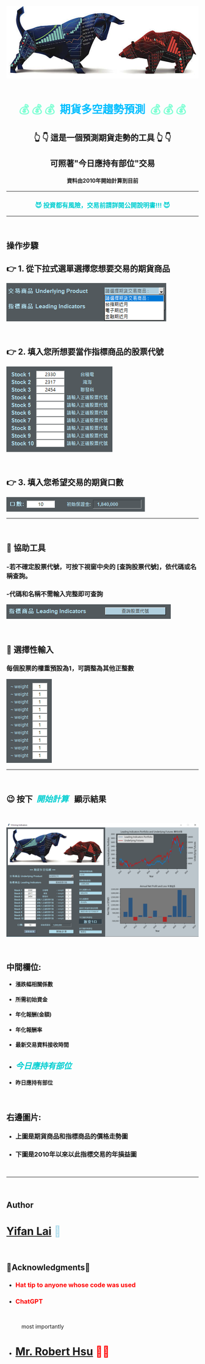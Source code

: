 

![Alt text](images/resized_bullbear7.jpg)
&nbsp; 
 

# <p align="center"> <span style="color: #7FFFD4;">💰 💰 💰&nbsp; </span> </span> <span style="color: #00BFFF;"> **期貨多空趨勢預測** </span> <span style="color: #7FFFD4;">&nbsp;💰 💰 💰 </span> 
</p>



## <p align="center">👆 👇 這是一個預測期貨走勢的工具 👆 👇</p>
## <p align="center"> 可照著"今日應持有部位"交易 </p>

#### <p align="center"> 資料由2010年開始計算到目前 </p>


***

### <p align="center"><span style="color: #00CED1;">😈 投資都有風險，交易前請詳閱公開說明書!!! 😈</span></p>


***
&nbsp; 
&nbsp; 

## **操作步驟**


## 👉 1. 從下拉式選單選擇您想要交易的期貨商品
![Alt text](images/futures.png)

&nbsp; 

## 👉 2. 填入您所想要當作指標商品的股票代號
![Alt text](images/stocks.png)

&nbsp; 

## 👉 3. 填入您希望交易的期貨口數
![Alt text](images/numContracts.png)
***

&nbsp; 
&nbsp; 

## **🔵 協助工具**

### -若不確定股票代號，可按下視窗中央的 [查詢股票代號]，依代碼或名稱查詢。
### -代碼和名稱不需輸入完整即可查詢
![Alt text](images/codeSearch.png)

&nbsp;

## **🔵 選擇性輸入**

### 每個股票的權重預設為1，可調整為其他正整數
![Alt text](images/weights.png)

***

&nbsp;
&nbsp;

## 😉 按下&nbsp; <span style="color: #00CED1;">**_開始計算_**</span> &nbsp; 顯示結果
&emsp;

![Alt text](images/demo_0512.png)

&emsp;
## **中間欄位:** 
- #### 漲跌幅相關係數
- #### 所需初始資金
- #### 年化報酬(金額)
- #### 年化報酬率
- #### 最新交易資料接收時間
- ##  <span style="color: #00CED1;">**_今日應持有部位_**</span>
- #### 昨日應持有部位

&emsp;
## **右邊圖片:**
- ### 上圖是期貨商品和指標商品的價格走勢圖
- ### 下圖是2010年以來以此指標交易的年損益圖

&emsp;
***

&emsp;
&emsp;

## **Author**



# <span style="color: #AFDCEC;">[**Yifan Lai**](https://github.com/Yifanaxan) 👻</span>

&emsp;

## 💛**Acknowledgments**💛

* ### <span style="color: red;">Hat tip to anyone whose code was used</span>
* ### <span style="color: red;">ChatGPT</span>
&emsp;

&nbsp; &nbsp; &nbsp; &nbsp; &nbsp; most importantly
* # <span style="color: red;">[**Mr. Robert Hsu**](https://github.com/roberthsu2003/) 👨‍🏫 </span>